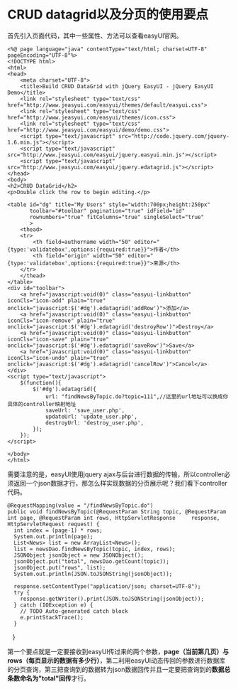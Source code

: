 # CRUD datagrid以及分页的使用要点

首先引入页面代码，其中一些属性、方法可以查看easyUI官网。

    <%@ page language="java" contentType="text/html; charset=UTF-8"
    pageEncoding="UTF-8"%>
    <!DOCTYPE html>
    <html>
    <head>
        <meta charset="UTF-8">
        <title>Build CRUD DataGrid with jQuery EasyUI - jQuery EasyUI Demo</title>
        <link rel="stylesheet" type="text/css" href="http://www.jeasyui.com/easyui/themes/default/easyui.css">
        <link rel="stylesheet" type="text/css" href="http://www.jeasyui.com/easyui/themes/icon.css">
        <link rel="stylesheet" type="text/css" href="http://www.jeasyui.com/easyui/demo/demo.css">
        <script type="text/javascript" src="http://code.jquery.com/jquery-1.6.min.js"></script>
        <script type="text/javascript" src="http://www.jeasyui.com/easyui/jquery.easyui.min.js"></script>
        <script type="text/javascript" src="http://www.jeasyui.com/easyui/jquery.edatagrid.js"></script>
    </head>
    <body>
    <h2>CRUD DataGrid</h2>
    <p>Double click the row to begin editing.</p>

    <table id="dg" title="My Users" style="width:700px;height:250px"
           toolbar="#toolbar" pagination="true" idField="id"
           rownumbers="true" fitColumns="true" singleSelect="true"
           >
        <thead>
        <tr>
            <th field=authorname width="50" editor="{type:'validatebox',options:{required:true}}">作者</th>
            <th field="origin" width="50" editor="{type:'validatebox',options:{required:true}}">来源</th>
        </tr>
        </thead>
    </table>
    <div id="toolbar">
        <a href="javascript:void(0)" class="easyui-linkbutton" iconCls="icon-add" plain="true" onclick="javascript:$('#dg').edatagrid('addRow')">添加</a>
        <a href="javascript:void(0)" class="easyui-linkbutton" iconCls="icon-remove" plain="true" onclick="javascript:$('#dg').edatagrid('destroyRow')">Destroy</a>
        <a href="javascript:void(0)" class="easyui-linkbutton" iconCls="icon-save" plain="true" onclick="javascript:$('#dg').edatagrid('saveRow')">Save</a>
        <a href="javascript:void(0)" class="easyui-linkbutton" iconCls="icon-undo" plain="true" onclick="javascript:$('#dg').edatagrid('cancelRow')">Cancel</a>
    </div>
    <script type="text/javascript">
        $(function(){
            $('#dg').edatagrid({
                url: "findNewsByTopic.do?topic=111",//这里的url地址可以换成你具体的controller映射地址
                saveUrl: 'save_user.php',
                updateUrl: 'update_user.php',
                destroyUrl: 'destroy_user.php',
            });
        });
    </script>

    </body>
    </html>
    
需要注意的是，easyUI使用jquery ajax与后台进行数据的传输，所以controller必须返回一个json数据才行，那怎么样实现数据的分页展示呢？我们看下controller代码。

    @RequestMapping(value = "/findNewsByTopic.do")
    public void findNewsByTopic(@RequestParam String topic, @RequestParam int page, @RequestParam int rows, HttpServletResponse     response, HttpServletRequest request) {
      int index = (page-1) * rows;
      System.out.println(page);
      List<News> list = new ArrayList<News>();
      list = newsDao.findNewsByTopic(topic, index, rows);
      JSONObject jsonObject = new JSONObject();
      jsonObject.put("total", newsDao.getCount(topic));
      jsonObject.put("rows", list);
      System.out.println(JSON.toJSONString(jsonObject));

      response.setContentType("application/json; charset=UTF-8");
      try {
        response.getWriter().print(JSON.toJSONString(jsonObject));
      } catch (IOException e) {
        // TODO Auto-generated catch block
        e.printStackTrace();
      }
    }
    
第一个要点就是一定要接收到easyUI传过来的两个参数，**page（当前第几页）与rows（每页显示的数据有多少行）**，第二利用easyUI动态传回的参数进行数据库的分页查询，第三把查询到的数据转为json数据回传并且一定要把查询到的**数据总条数命名为"total"回传**才行。
